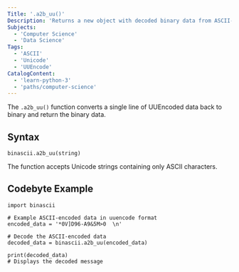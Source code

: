```yaml
---
Title: '.a2b_uu()'
Description: 'Returns a new object with decoded binary data from ASCII-encoded data in the UUEncode format.'
Subjects:
  - 'Computer Science'
  - 'Data Science'
Tags:
  - 'ASCII'
  - 'Unicode'
  - 'UUEncode'
CatalogContent:
  - 'learn-python-3'
  - 'paths/computer-science'
---
```


The `.a2b_uu()` function converts a single line of UUEncoded data back to binary and return the binary data.

## Syntax

```pseudo
binascii.a2b_uu(string)
```
The function accepts Unicode strings containing only ASCII characters.

## Codebyte Example

```codebyte/python
import binascii

# Example ASCII-encoded data in uuencode format
encoded_data = '*0V]D96-A9&5M>0  \n'

# Decode the ASCII-encoded data
decoded_data = binascii.a2b_uu(encoded_data)

print(decoded_data)
# Displays the decoded message
```



